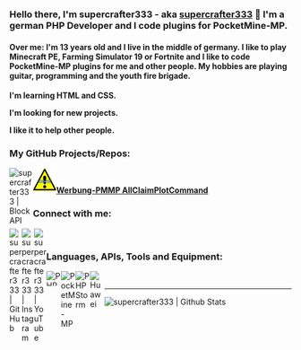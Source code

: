 ### Hello there, I'm supercrafter333 - aka [supercrafter333][github] 👋   I'm a german PHP Developer and I code plugins for PocketMine-MP.

#### Over me:  I'm 13 years old and I live in the middle of germany. I like to play Minecraft PE, Farming Simulator 19 or Fortnite and I like to code PocketMine-MP plugins for me and other people. My hobbies are playing guitar, programming and the youth fire brigade.

**I'm learning HTML and CSS.**

**I'm looking for new projects.**

**I like it to help other people.**
<br />
### My GitHub Projects/Repos:
[<img align="left" alt="supercrafter333 | BlockAPI" width="42px" src="https://github.com/supercrafter333/BlockAPI/blob/master/icon.png" />][blockapi]
[<img align="left" alt="supercrafter333 | theWarn" width="42x" src="https://github.com/supercrafter333/theWarn/blob/main/icon.png" />][thewarn]

<br />

**[Werbung-PMMP   ](https://github.com/supercrafter333/WerbungPMMP)**
**[AllClaimPlotCommand](https://github.com/supercrafter333/AllClaimPlotCommand)**

### Connect with me:

[<img align="left" alt="supercrafter333 | GitHub" width="22px" src="https://cdn.jsdelivr.net/npm/simple-icons@v3/icons/github.svg" />][github]
[<img align="left" alt="supercrafter333 | Instagram" width="22px" src="https://cdn.jsdelivr.net/npm/simple-icons@v3/icons/instagram.svg" />][instagram]
[<img align="left" alt="supercrafter333 | YouTube" width="22px" src="https://cdn.jsdelivr.net/npm/simple-icons@v3/icons/youtube.svg" />][youtube]

<br />

### Languages, APIs, Tools and Equipment:

[<img align="left" alt="PHP" width="26px" height="26px" src="https://upload.wikimedia.org/wikipedia/commons/thumb/2/27/PHP-logo.svg/1024px-PHP-logo.svg.png" />](https://php.net)
[<img align="left" alt="PocketMine-MP" width="26px" src="https://images-eu.ssl-images-amazon.com/images/I/41vtkBOXeCL.png" />](https://pmmp.io)
[<img align="left" alt="PHPStorm" width="26px" src="https://upload.wikimedia.org/wikipedia/commons/d/d0/Phpstorm.png" />](https://www.jetbrains.com/phpstorm/)
[<img align="left" alt="Huawei" width="26px" src="https://seeklogo.com/images/H/Huawei-logo-A8C7CBCAA8-seeklogo.com.png" />](https://www.huawei.com/en/)

<br />

---

<img align="left" alt="supercrafter333 | Github Stats" src="https://github-readme-stats.vercel.app/api?username=supercrafter333&count_private=true&show_icons=true&hide_border=true5&bg_color=30,e96443,904e95&title_color=fff&text_color=fff" />


[blockapi]: https://github.com/supercrafter333/BlockAPI
[thewarn]: https://github.com/supercrafter333/theWarn
[github]: https://github.com/supercrafter333
[instagram]: https://www.instagram.com/supercrafter333_real/
[youtube]: https://www.youtube.com/channel/UC5pJ_YpwgBFFJFxX0QrO0vg
